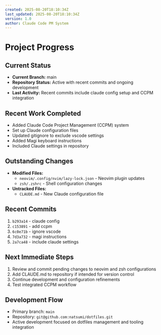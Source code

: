 ```yaml
---
created: 2025-08-20T18:10:34Z
last_updated: 2025-08-20T18:10:34Z
version: 1.0
author: Claude Code PM System
---
```


# Project Progress

## Current Status
- **Current Branch:** main
- **Repository Status:** Active with recent commits and ongoing development
- **Last Activity:** Recent commits include claude config setup and CCPM integration

## Recent Work Completed
- Added Claude Code Project Management (CCPM) system
- Set up Claude configuration files
- Updated gitignore to exclude vscode settings
- Added Magi keyboard instructions
- Included Claude settings in repository

## Outstanding Changes
- **Modified Files:**
  - `neovim/.config/nvim/lazy-lock.json` - Neovim plugin updates
  - `zsh/.zshrc` - Shell configuration changes
- **Untracked Files:**
  - `CLAUDE.md` - New Claude configuration file

## Recent Commits
1. `b293a14` - claude config
2. `c153891` - add ccpm  
3. `6c0e71b` - ignore vscode
4. `7d3a732` - magi instructions
5. `2a7ca48` - include claude settings

## Next Immediate Steps
1. Review and commit pending changes to neovim and zsh configurations
2. Add CLAUDE.md to repository if intended for version control
3. Continue development and configuration refinements
4. Test integrated CCPM workflow

## Development Flow
- Primary branch: `main`
- Repository: `git@github.com:natsumi/dotfiles.git`
- Active development focused on dotfiles management and tooling integration